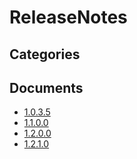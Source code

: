 # ReleaseNotes

## Categories


## Documents
- [1.0.3.5](1.0.3.5.md)
- [1.1.0.0](1.1.0.0.md)
- [1.2.0.0](1.2.0.0.md)
- [1.2.1.0](1.2.1.0.md)